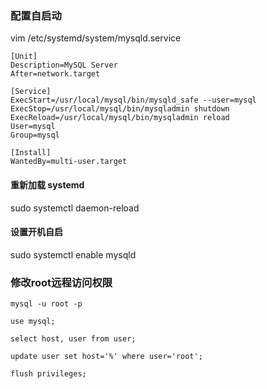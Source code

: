 ### 配置自启动
vim /etc/systemd/system/mysqld.service

```
[Unit]
Description=MySQL Server
After=network.target

[Service]
ExecStart=/usr/local/mysql/bin/mysqld_safe --user=mysql
ExecStop=/usr/local/mysql/bin/mysqladmin shutdown
ExecReload=/usr/local/mysql/bin/mysqladmin reload
User=mysql
Group=mysql

[Install]
WantedBy=multi-user.target
```
#### 重新加载 systemd
sudo systemctl daemon-reload

#### 设置开机自启
sudo systemctl enable mysqld

### 修改root远程访问权限
```
mysql -u root -p

use mysql;

select host, user from user;

update user set host='%' where user='root';

flush privileges;

```